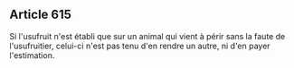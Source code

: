 Article 615
----
Si l'usufruit n'est établi que sur un animal qui vient à périr sans la faute de
l'usufruitier, celui-ci n'est pas tenu d'en rendre un autre, ni d'en payer
l'estimation.
